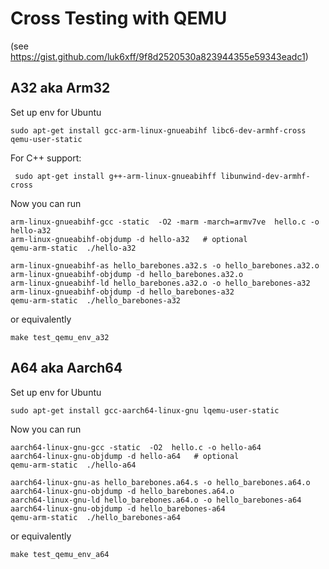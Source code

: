# Cross Testing  with QEMU

(see https://gist.github.com/luk6xff/9f8d2520530a823944355e59343eadc1)

## A32 aka Arm32

Set up env for Ubuntu 

```
sudo apt-get install gcc-arm-linux-gnueabihf libc6-dev-armhf-cross qemu-user-static
```

For C++ support:
```
 sudo apt-get install g++-arm-linux-gnueabihff libunwind-dev-armhf-cross
```

Now you can run

```
arm-linux-gnueabihf-gcc -static  -O2 -marm -march=armv7ve  hello.c -o hello-a32
arm-linux-gnueabihf-objdump -d hello-a32   # optional
qemu-arm-static  ./hello-a32

arm-linux-gnueabihf-as hello_barebones.a32.s -o hello_barebones.a32.o
arm-linux-gnueabihf-objdump -d hello_barebones.a32.o
arm-linux-gnueabihf-ld hello_barebones.a32.o -o hello_barebones-a32
arm-linux-gnueabihf-objdump -d hello_barebones-a32
qemu-arm-static  ./hello_barebones-a32 
```

or equivalently

`make test_qemu_env_a32`
  
## A64 aka Aarch64

Set up env for Ubuntu 

```
sudo apt-get install gcc-aarch64-linux-gnu lqemu-user-static
```
Now you can run

```
aarch64-linux-gnu-gcc -static  -O2  hello.c -o hello-a64
aarch64-linux-gnu-objdump -d hello-a64   # optional
qemu-arm-static  ./hello-a64

aarch64-linux-gnu-as hello_barebones.a64.s -o hello_barebones.a64.o
aarch64-linux-gnu-objdump -d hello_barebones.a64.o
aarch64-linux-gnu-ld hello_barebones.a64.o -o hello_barebones-a64
aarch64-linux-gnu-objdump -d hello_barebones-a64
qemu-arm-static  ./hello_barebones-a64
```

or equivalently

`make test_qemu_env_a64`
